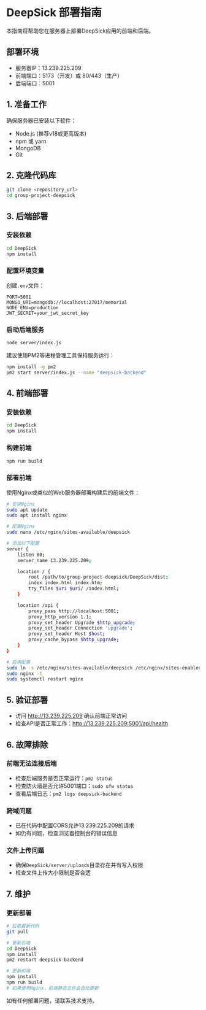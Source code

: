 # DeepSick 部署指南

本指南将帮助您在服务器上部署DeepSick应用的前端和后端。

## 部署环境

- 服务器IP：13.239.225.209
- 前端端口：5173（开发）或 80/443（生产）
- 后端端口：5001

## 1. 准备工作

确保服务器已安装以下软件：

- Node.js (推荐v18或更高版本)
- npm 或 yarn
- MongoDB
- Git

## 2. 克隆代码库

```bash
git clone <repository_url>
cd group-project-deepsick
```

## 3. 后端部署

### 安装依赖

```bash
cd DeepSick
npm install
```

### 配置环境变量

创建`.env`文件：

```
PORT=5001
MONGO_URI=mongodb://localhost:27017/memorial
NODE_ENV=production
JWT_SECRET=your_jwt_secret_key
```

### 启动后端服务

```bash
node server/index.js
```

建议使用PM2等进程管理工具保持服务运行：

```bash
npm install -g pm2
pm2 start server/index.js --name "deepsick-backend"
```

## 4. 前端部署

### 安装依赖

```bash
cd DeepSick
npm install
```

### 构建前端

```bash
npm run build
```

### 部署前端

使用Nginx或类似的Web服务器部署构建后的前端文件：

```bash
# 安装Nginx
sudo apt update
sudo apt install nginx

# 配置Nginx
sudo nano /etc/nginx/sites-available/deepsick

# 添加以下配置
server {
    listen 80;
    server_name 13.239.225.209;

    location / {
        root /path/to/group-project-deepsick/DeepSick/dist;
        index index.html index.htm;
        try_files $uri $uri/ /index.html;
    }

    location /api {
        proxy_pass http://localhost:5001;
        proxy_http_version 1.1;
        proxy_set_header Upgrade $http_upgrade;
        proxy_set_header Connection 'upgrade';
        proxy_set_header Host $host;
        proxy_cache_bypass $http_upgrade;
    }
}

# 启用配置
sudo ln -s /etc/nginx/sites-available/deepsick /etc/nginx/sites-enabled/
sudo nginx -t
sudo systemctl restart nginx
```

## 5. 验证部署

- 访问 http://13.239.225.209 确认前端正常访问
- 检查API是否正常工作：http://13.239.225.209:5001/api/health

## 6. 故障排除

### 前端无法连接后端

- 检查后端服务是否正常运行：`pm2 status`
- 检查防火墙是否允许5001端口：`sudo ufw status`
- 查看后端日志：`pm2 logs deepsick-backend`

### 跨域问题

- 已在代码中配置CORS允许13.239.225.209的请求
- 如仍有问题，检查浏览器控制台的错误信息

### 文件上传问题

- 确保`DeepSick/server/uploads`目录存在并有写入权限
- 检查文件上传大小限制是否合适

## 7. 维护

### 更新部署

```bash
# 拉取最新代码
git pull

# 更新后端
cd DeepSick
npm install
pm2 restart deepsick-backend

# 更新前端
npm install
npm run build
# 如果使用Nginx，前端静态文件会自动更新
```

如有任何部署问题，请联系技术支持。 